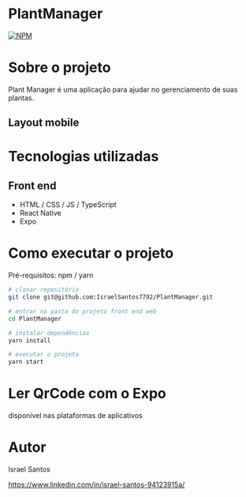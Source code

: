 # PlantManager

[![NPM](https://img.shields.io/npm/l/react)](https://github.com/devsuperior/sds1-wmazoni/blob/master/LICENSE) 

# Sobre o projeto

Plant Manager é uma aplicação para ajudar no gerenciamento de suas plantas.

## Layout mobile


# Tecnologias utilizadas

## Front end
- HTML / CSS / JS / TypeScript
- React Native
- Expo

# Como executar o projeto

Pré-requisitos: npm / yarn

```bash
# clonar repositório
git clone git@github.com:IsraelSantos7792/PlantManager.git

# entrar na pasta do projeto front end web
cd PlantManager

# instalar dependências
yarn install

# executar o projeto
yarn start
```
# Ler QrCode com o Expo
disponível nas plataformas de aplicativos

# Autor

Israel Santos 

https://www.linkedin.com/in/israel-santos-94123915a/
